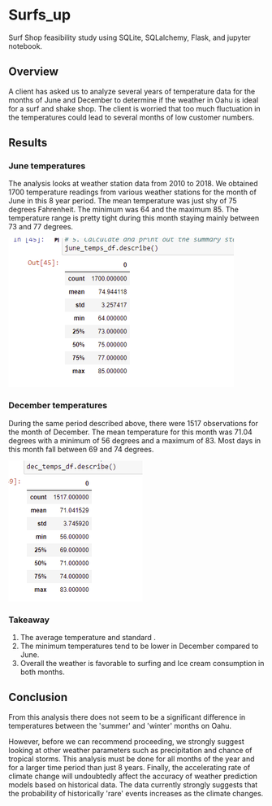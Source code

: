 # Surfs_up
Surf Shop feasibility study using SQLite, SQLalchemy, Flask, and jupyter notebook.

## Overview
A client has asked us to analyze several years of temperature data for the months of June and December to determine if the weather in Oahu is ideal for a surf and shake shop. The client is worried that too much fluctuation in the temperatures could lead to several months of low customer numbers.

## Results

### June temperatures
The analysis looks at weather station data from 2010 to 2018. We obtained 1700 temperature readings from various weather stations for the month of June in this 8 year period. The mean temperature was just shy of 75 degrees Fahrenheit. The minimum was 64 and the maximum 85. The temperature range is pretty tight during this month staying mainly between 73 and 77 degrees.

![june_stats.png](https://github.com/Brooks2210/surfs_up/blob/main/June_temps.png)

### December temperatures

During the same period described above, there were 1517 observations for the month of December. The mean temperature for this month was 71.04 degrees with a minimum of 56 degrees and a maximum of 83. Most days in this month fall between 69 and 74 degrees.

![dec_stats.png](https://github.com/Brooks2210/surfs_up/blob/main/Dec_temps.png)

### Takeaway
1. The average temperature and standard .
2. The minimum temperatures tend to be lower in December compared to June.
3. Overall the weather is favorable to surfing and Ice cream consumption in both months.

## Conclusion

From this analysis there does not seem to be a significant difference in temperatures between the 'summer' and 'winter' months on Oahu.

However, before we can recommend proceeding, we strongly suggest looking at other weather parameters such as precipitation and chance of tropical storms. This analysis must be done for all months of the year and for a larger time period than just 8 years. Finally, the accelerating rate of climate change will undoubtedly affect the accuracy of weather prediction models based on historical data. The data currently strongly suggests that the probability of historically 'rare' events increases as the climate changes.

